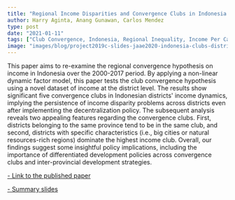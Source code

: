 ```yaml
---
title: "Regional Income Disparities and Convergence Clubs in Indonesia: New District-Level Evidence"
author: Harry Aginta, Anang Gunawan, Carlos Mendez
type: post
date: "2021-01-11"
tags: ["Club Convergence, Indonesia, Regional Inequality, Income Per Capita"]
image: "images/blog/project2019c-slides-jaae2020-indonesia-clubs-districts.jpg"
---
```



This paper aims to re-examine the regional convergence hypothesis on income in Indonesia over the 2000-2017 period. By applying a non-linear dynamic factor model, this paper tests the club convergence hypothesis using a novel dataset of income at the district level. The results show significant five convergence clubs in Indonesian districts' income dynamics, implying the persistence of income disparity problems across districts even after implementing the decentralization policy. The subsequent analysis reveals two appealing features regarding the convergence clubs. First, districts belonging to the same province tend to be in the same club, and second, districts with specific characteristics (i.e., big cities or natural resources-rich regions) dominate the highest income club. Overall, our findings suggest some insightful policy implications, including the importance of differentiated development policies across convergence clubs and inter-provincial development strategies.

[- Link to the published paper](https://www.tandfonline.com/doi/abs/10.1080/13547860.2020.1868107?forwardService=showFullText&tokenAccess=KXAV4WXQANYIX2EYHFY5&tokenDomain=eprints&doi=10.1080%2F13547860.2020.1868107&doi=10.1080%2F13547860.2020.1868107&doi=10.1080%2F13547860.2020.1868107&target=10.1080%2F13547860.2020.1868107)

[- Summary slides](https://project2019c-slides-jaae2020.netlify.app/)



